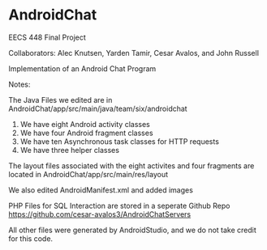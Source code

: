 # AndroidChat
EECS 448 Final Project

Collaborators: Alec Knutsen, Yarden Tamir, Cesar Avalos, and John Russell

Implementation of an Android Chat Program

Notes:

The Java Files we edited are in AndroidChat/app/src/main/java/team/six/androidchat
  1. We have eight Android activity classes
  2. We have four Android fragment classes
  3. We have ten Asynchronous task classes for HTTP requests
  4. We have three helper classes
  
  
The layout files associated with the eight activites and four fragments are located in AndroidChat/app/src/main/res/layout

We also edited AndroidManifest.xml and added images

PHP Files for SQL Interaction are stored in a seperate Github Repo https://github.com/cesar-avalos3/AndroidChatServers

All other files were generated by AndroidStudio, and we do not take credit for this code. 

 

